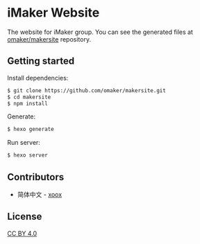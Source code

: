 # iMaker Website

The website for iMaker group. You can see the generated files at [omaker/makersite](https://github.com/omaker/makersite/tree/gh-pages) repository.

## Getting started

Install dependencies:

``` bash
$ git clone https://github.com/omaker/makersite.git
$ cd makersite
$ npm install
```

Generate:

``` bash
$ hexo generate
```

Run server:

``` bash
$ hexo server
```

## Contributors

- 简体中文 - [xoox]

## License

[CC BY 4.0](http://creativecommons.org/licenses/by/4.0/)

[xoox]: https://github.com/xoox
